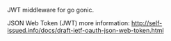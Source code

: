 JWT middleware for go gonic.

JSON Web Token (JWT) more information: http://self-issued.info/docs/draft-ietf-oauth-json-web-token.html

